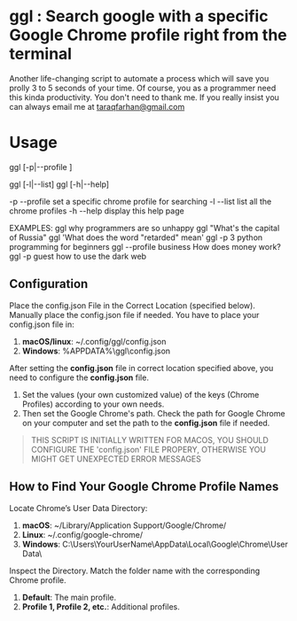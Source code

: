 # ggl : Search google with a specific Google Chrome profile right from the terminal

Another life-changing script to automate a process which will save you prolly 3 to 5 seconds of your time. Of course, you as a programmer need this kinda productivity. You don't need to thank me. If you really insist you can always email me at taraqfarhan@gmail.com

# Usage

ggl [-p|--profile <profile name>] <search query>
ggl [-l|--list]
ggl [-h|--help]
        

-p --profile        set a specific chrome profile for searching 
-l --list           list all the chrome profiles
-h --help           display this help page

EXAMPLES:
ggl why programmers are so unhappy
ggl "What's the capital of Russia"
ggl 'What does the word "retarded" mean'
ggl -p 3 python programming for beginners
ggl --profile business How does money work?
ggl -p guest how to use the dark web

## Configuration

Place the config.json File in the Correct Location (specified below). Manually place the config.json file if needed. You have to place your config.json file in:

1. **macOS/linux**: ~/.config/ggl/config.json
2. **Windows**: %APPDATA%\ggl\config.json

After setting the **config.json** file in correct location specified above, you need to configure the **config.json** file.

1. Set the values (your own customized value) of the keys (Chrome Profiles) according to your own needs.
2. Then set the Google Chrome's path. Check the path for Google Chrome on your computer and set the path to the **config.json** file if needed.

> THIS SCRIPT IS INITIALLY WRITTEN FOR MACOS, YOU SHOULD CONFIGURE THE 'config.json' FILE PROPERY, OTHERWISE YOU MIGHT GET UNEXPECTED ERROR MESSAGES

## How to Find Your Google Chrome Profile Names

Locate Chrome’s User Data Directory:
1. **macOS**: ~/Library/Application Support/Google/Chrome/
2. **Linux**: ~/.config/google-chrome/
3. **Windows**: C:\Users\YourUserName\AppData\Local\Google\Chrome\User Data\

Inspect the Directory. Match the folder name with the corresponding Chrome profile.
1. **Default**: The main profile.
2. **Profile 1, Profile 2, etc.**: Additional profiles.
